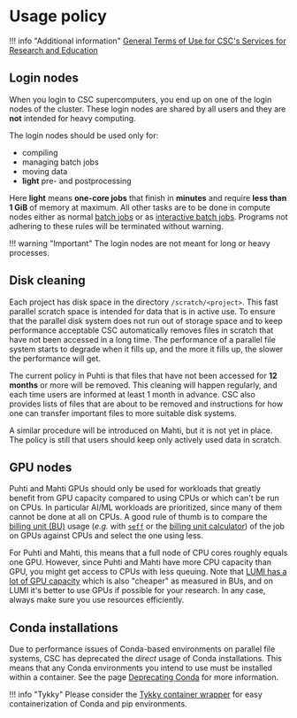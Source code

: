 # Usage policy

!!! info "Additional information"
    [General Terms of Use for CSC's Services for Research and
    Education](https://research.csc.fi/general-terms-of-use)

## Login nodes

When you login to CSC supercomputers, you end up on one of the login nodes of
the cluster. These login nodes are shared by all users and they are **not**
intended for heavy computing.

The login nodes should be used only for:

* compiling
* managing batch jobs
* moving data
* **light** pre- and postprocessing

Here **light** means **one-core jobs** that finish in **minutes** and require
**less than 1 GiB** of memory at maximum. All other tasks are to be done in
compute nodes either as normal [batch jobs](running/getting-started.md) or as
[interactive batch jobs](running/interactive-usage.md). Programs not adhering to
these rules will be terminated without warning.

!!! warning "Important"
    The login nodes are not meant for long or heavy processes.

## Disk cleaning

Each project has disk space in the directory `/scratch/<project>`. This fast
parallel scratch space is intended for data that is in active use. To ensure
that the parallel disk system does not run out of storage space and to keep
performance acceptable CSC automatically removes files in scratch that have not
been accessed in a long time. The performance of a parallel file system starts
to degrade when it fills up, and the more it fills up, the slower the performance
will get.

The current policy in Puhti is that files that have not been accessed for
**12 months** or more will be removed. This cleaning will happen regularly,
and each time users are informed at least 1 month in advance. CSC also provides
lists of files that are about to be removed and instructions for how one can
transfer important files to more suitable disk systems.

A similar procedure will be introduced on Mahti, but it is not yet in place.
The policy is still that users should keep only actively used data in scratch.

## GPU nodes

Puhti and Mahti GPUs should only be used for workloads that greatly benefit from
GPU capacity compared to using CPUs or which can't be run on CPUs. In particular
AI/ML workloads are prioritized, since many of them cannot be done at all on
CPUs. A good rule of thumb is to compare the [billing unit (BU)](../accounts/billing.md)
usage (_e.g._ with [`seff`](../performance/#quick-start-efficiency-report-with-seff)
or the [billing unit calculator](https://research.csc.fi/pricing)) of the job on
GPUs against CPUs and select the one using less.

For Puhti and Mahti, this means that a full node of CPU cores roughly equals
one GPU. However, since Puhti and Mahti have more CPU capacity than GPU, you
might get access to CPUs with less queuing. Note that [LUMI has a lot of GPU
capacity](https://docs.lumi-supercomputer.eu/hardware/compute/lumig/) which is
also "cheaper" as measured in BUs, and on LUMI it's better to use GPUs if
possible for your research. In any case, always make sure you use resources
efficiently.

## Conda installations

Due to performance issues of Conda-based environments on parallel file systems,
CSC has deprecated the _direct_ usage of Conda installations. This means that any
Conda environments you intend to use must be installed within a container. See
the page [Deprecating Conda](../support/deprecate-conda.md) for more information.

!!! info "Tykky"
    Please consider the [Tykky container wrapper](containers/tykky.md) for easy
    containerization of Conda and pip environments.
